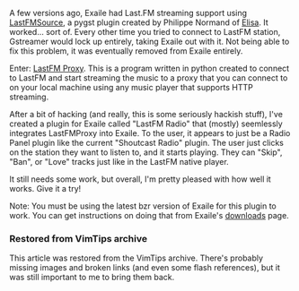 <!-- :metadata:

title: Exaile LastFM Proxy Plugin
tags: Exaile, Programming, Multimedia
published: 2008-04-17T18:12:32-0700
summary:

A few versions ago, Exaile had Last.FM streaming support using <a
href='http://svn.base-art.net/public/elisa/lastfm/lastfm_src.py'>LastFMSource</a>,
a pygst plugin created by Philippe Normand of <a
href='http://elisa.fluendo.com'>Elisa</a>. It worked... sort of.  Every other
time you tried to connect to LastFM station, Gstreamer would lock up entirely,
taking Exaile out with it.  Not being able to fix this problem, it was
eventually removed from Exaile entirely.<br><br>
 Enter: <a
href='http://vidar.gimp.org/?page_id=50'>LastFM Proxy</a>...

-->

A few versions ago, Exaile had Last.FM streaming support using <a
href='http://svn.base-art.net/public/elisa/lastfm/lastfm_src.py'>LastFMSource</a>,
a pygst plugin created by Philippe Normand of <a
href='http://elisa.fluendo.com'>Elisa</a>. It worked... sort of.  Every other
time you tried to connect to LastFM station, Gstreamer would lock up entirely,
taking Exaile out with it.  Not being able to fix this problem, it was
eventually removed from Exaile entirely.

Enter: <a
href='http://vidar.gimp.org/?page_id=50'>LastFM Proxy</a>.  This is a program
written in python created to connect to LastFM and start streaming the music to
a proxy that you can connect to on your local machine using any music player
that supports HTTP streaming.

After a bit of hacking (and really,
this is some seriously hackish stuff), I've created a plugin for Exaile called
"LastFM Radio" that (mostly) seemlessly integrates LastFMProxy into Exaile.  To
the user, it appears to just be a Radio Panel plugin like the current
"Shoutcast Radio" plugin.  The user just clicks on the station they want to
listen to, and it starts playing.  They can "Skip", "Ban", or "Love" tracks
just like in the LastFM native player.

It still needs some work, but overall, I'm pretty pleased with how well it
works.  Give it a try!

Note:  You must be using the latest bzr version of Exaile for this plugin to
work.  You can get instructions on doing that from Exaile's <a
href='http://www.exaile.org/downloads'>downloads</a> page.

<div class="restored-from-archive">
  <h3>Restored from VimTips archive</h3>
  <p>
  This article was restored from the VimTips archive. There's probably
  missing images and broken links (and even some flash references), but it
  was still important to me to bring them back.
  </p>
</div>
